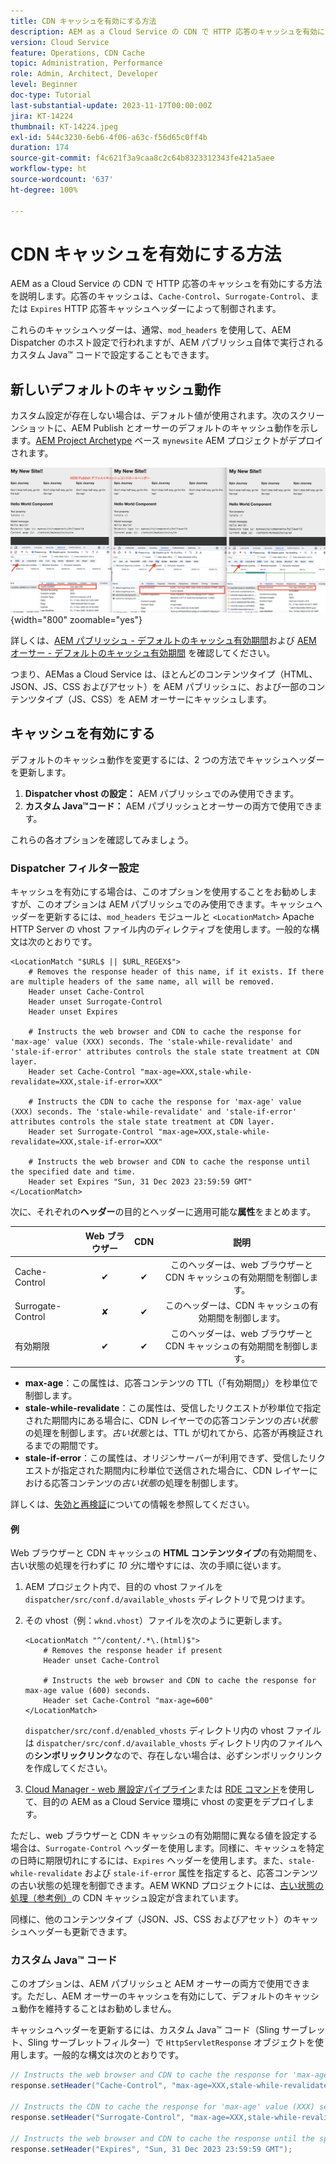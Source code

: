 ```yaml
---
title: CDN キャッシュを有効にする方法
description: AEM as a Cloud Service の CDN で HTTP 応答のキャッシュを有効にする方法を説明します。
version: Cloud Service
feature: Operations, CDN Cache
topic: Administration, Performance
role: Admin, Architect, Developer
level: Beginner
doc-type: Tutorial
last-substantial-update: 2023-11-17T00:00:00Z
jira: KT-14224
thumbnail: KT-14224.jpeg
exl-id: 544c3230-6eb6-4f06-a63c-f56d65c0ff4b
duration: 174
source-git-commit: f4c621f3a9caa8c2c64b8323312343fe421a5aee
workflow-type: ht
source-wordcount: '637'
ht-degree: 100%

---
```


# CDN キャッシュを有効にする方法

AEM as a Cloud Service の CDN で HTTP 応答のキャッシュを有効にする方法を説明します。応答のキャッシュは、`Cache-Control`、`Surrogate-Control`、または `Expires` HTTP 応答キャッシュヘッダーによって制御されます。

これらのキャッシュヘッダーは、通常、`mod_headers` を使用して、AEM Dispatcher のホスト設定で行われますが、AEM パブリッシュ自体で実行されるカスタム Java™ コードで設定することもできます。

## 新しいデフォルトのキャッシュ動作

カスタム設定が存在しない場合は、デフォルト値が使用されます。次のスクリーンショットに、AEM Publish とオーサーのデフォルトのキャッシュ動作を示します。[AEM Project Archetype](https://github.com/adobe/aem-project-archetype) ベース `mynewsite` AEM プロジェクトがデプロイされます。

![デフォルトのキャッシュ動作](../assets/how-to/aem-publish-default-cache-headers.png){width="800" zoomable="yes"}

詳しくは、[AEM パブリッシュ - デフォルトのキャッシュ有効期間](https://experienceleague.adobe.com/docs/experience-manager-learn/cloud-service/caching/publish.html?lang=ja#cdn-cache-life)および [AEM オーサー - デフォルトのキャッシュ有効期間](https://experienceleague.adobe.com/docs/experience-manager-learn/cloud-service/caching/author.html?lang=ja#default-cache-life) を確認してください。

つまり、AEMas a Cloud Service は、ほとんどのコンテンツタイプ（HTML、JSON、JS、CSS およびアセット）を AEM パブリッシュに、および一部のコンテンツタイプ（JS、CSS）を AEM オーサーにキャッシュします。

## キャッシュを有効にする

デフォルトのキャッシュ動作を変更するには、2 つの方法でキャッシュヘッダーを更新します。

1. **Dispatcher vhost の設定：** AEM パブリッシュでのみ使用できます。
1. **カスタム Java™コード：** AEM パブリッシュとオーサーの両方で使用できます。

これらの各オプションを確認してみましょう。

### Dispatcher フィルター設定

キャッシュを有効にする場合は、このオプションを使用することをお勧めしますが、このオプションは AEM パブリッシュでのみ使用できます。キャッシュヘッダーを更新するには、`mod_headers` モジュールと `<LocationMatch>` Apache HTTP Server の vhost ファイル内のディレクティブを使用します。一般的な構文は次のとおりです。

```
<LocationMatch "$URL$ || $URL_REGEX$">
    # Removes the response header of this name, if it exists. If there are multiple headers of the same name, all will be removed.
    Header unset Cache-Control
    Header unset Surrogate-Control
    Header unset Expires

    # Instructs the web browser and CDN to cache the response for 'max-age' value (XXX) seconds. The 'stale-while-revalidate' and 'stale-if-error' attributes controls the stale state treatment at CDN layer.
    Header set Cache-Control "max-age=XXX,stale-while-revalidate=XXX,stale-if-error=XXX"
    
    # Instructs the CDN to cache the response for 'max-age' value (XXX) seconds. The 'stale-while-revalidate' and 'stale-if-error' attributes controls the stale state treatment at CDN layer.
    Header set Surrogate-Control "max-age=XXX,stale-while-revalidate=XXX,stale-if-error=XXX"
    
    # Instructs the web browser and CDN to cache the response until the specified date and time.
    Header set Expires "Sun, 31 Dec 2023 23:59:59 GMT"
</LocationMatch>
```

次に、それぞれの&#x200B;**ヘッダー**&#x200B;の目的とヘッダーに適用可能な&#x200B;**属性**&#x200B;をまとめます。

|                     | Web ブラウザー | CDN | 説明 |
|---------------------|:-----------:|:---------:|:-----------:|
| Cache-Control | ✔ | ✔ | このヘッダーは、web ブラウザーと CDN キャッシュの有効期間を制御します。 |
| Surrogate-Control | ✘ | ✔ | このヘッダーは、CDN キャッシュの有効期間を制御します。 |
| 有効期限 | ✔ | ✔ | このヘッダーは、web ブラウザーと CDN キャッシュの有効期間を制御します。 |


- **max-age**：この属性は、応答コンテンツの TTL（「有効期間」）を秒単位で制御します。
- **stale-while-revalidate**：この属性は、受信したリクエストが秒単位で指定された期間内にある場合に、CDN レイヤーでの応答コンテンツの&#x200B;_古い状態_&#x200B;の処理を制御します。_古い状態_&#x200B;とは、TTL が切れてから、応答が再検証されるまでの期間です。
- **stale-if-error**：この属性は、オリジンサーバーが利用できず、受信したリクエストが指定された期間内に秒単位で送信された場合に、CDN レイヤーにおける応答コンテンツの&#x200B;_古い状態_&#x200B;の処理を制御します。

詳しくは、[失効と再検証](https://developer.fastly.com/learning/concepts/edge-state/cache/stale/)についての情報を参照してください。

#### 例

Web ブラウザーと CDN キャッシュの **HTML コンテンツタイプ**&#x200B;の有効期間を、古い状態の処理を行わずに _10 分_&#x200B;に増やすには、次の手順に従います。

1. AEM プロジェクト内で、目的の vhost ファイルを `dispatcher/src/conf.d/available_vhosts` ディレクトリで見つけます。
1. その vhost（例：`wknd.vhost`）ファイルを次のように更新します。

   ```
   <LocationMatch "^/content/.*\.(html)$">
       # Removes the response header if present
       Header unset Cache-Control
   
       # Instructs the web browser and CDN to cache the response for max-age value (600) seconds.
       Header set Cache-Control "max-age=600"
   </LocationMatch>
   ```

   `dispatcher/src/conf.d/enabled_vhosts` ディレクトリ内の vhost ファイルは `dispatcher/src/conf.d/available_vhosts` ディレクトリ内のファイルへの&#x200B;**シンボリックリンク**&#x200B;なので、存在しない場合は、必ずシンボリックリンクを作成してください。
1. [Cloud Manager - web 層設定パイプライン](https://experienceleague.adobe.com/docs/experience-manager-cloud-service/content/implementing/using-cloud-manager/cicd-pipelines/introduction-ci-cd-pipelines.html?lang=ja#web-tier-config-pipelines)または [RDE コマンド](https://experienceleague.adobe.com/docs/experience-manager-learn/cloud-service/developing/rde/how-to-use.html?lang=ja#deploy-apache-or-dispatcher-configuration)を使用して、目的の AEM as a Cloud Service 環境に vhost の変更をデプロイします。

ただし、web ブラウザーと CDN キャッシュの有効期間に異なる値を設定する場合は、`Surrogate-Control` ヘッダーを使用します。同様に、キャッシュを特定の日時に期限切れにするには、`Expires` ヘッダーを使用します。また、`stale-while-revalidate` および `stale-if-error` 属性を指定すると、応答コンテンツの古い状態の処理を制御できます。AEM WKND プロジェクトには、[古い状態の処理（参考例）](https://github.com/adobe/aem-guides-wknd/blob/main/dispatcher/src/conf.d/available_vhosts/wknd.vhost#L150-L155)の CDN キャッシュ設定が含まれています。

同様に、他のコンテンツタイプ（JSON、JS、CSS およびアセット）のキャッシュヘッダーも更新できます。

### カスタム Java™ コード

このオプションは、AEM パブリッシュと AEM オーサーの両方で使用できます。ただし、AEM オーサーのキャッシュを有効にして、デフォルトのキャッシュ動作を維持することはお勧めしません。

キャッシュヘッダーを更新するには、カスタム Java™ コード（Sling サーブレット、Sling サーブレットフィルター）で `HttpServletResponse` オブジェクトを使用します。一般的な構文は次のとおりです。

```java
// Instructs the web browser and CDN to cache the response for 'max-age' value (XXX) seconds. The 'stale-while-revalidate' and 'stale-if-error' attributes controls the stale state treatment at CDN layer.
response.setHeader("Cache-Control", "max-age=XXX,stale-while-revalidate=XXX,stale-if-error=XXX");

// Instructs the CDN to cache the response for 'max-age' value (XXX) seconds. The 'stale-while-revalidate' and 'stale-if-error' attributes controls the stale state treatment at CDN layer.
response.setHeader("Surrogate-Control", "max-age=XXX,stale-while-revalidate=XXX,stale-if-error=XXX");

// Instructs the web browser and CDN to cache the response until the specified date and time.
response.setHeader("Expires", "Sun, 31 Dec 2023 23:59:59 GMT");
```
